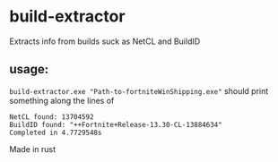 # build-extractor
Extracts info from builds suck as NetCL and BuildID

## usage:
`build-extractor.exe "Path-to-fortniteWinShipping.exe"`
should print something along the lines of 
```
NetCL found: 13704592
BuildID found: "++Fortnite+Release-13.30-CL-13884634"
Completed in 4.7729548s
```
Made in rust
